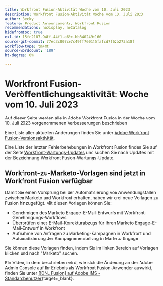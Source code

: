 ```yaml
---
title: Workfront Fusion-Aktivität Woche vom 10. Juli 2023
description: Workfront Fusion-Aktivität Woche vom 10. Juli 2023
author: Becky
feature: Product Announcements, Workfront Fusion
recommendations: noDisplay, noCatalog
hidefromtoc: true
exl-id: 15fc2187-94ff-44f1-a69c-bb340249c160
source-git-commit: 77ec3c007ce7c49ff760145fafcd7f62b273a18f
workflow-type: tm+mt
source-wordcount: '189'
ht-degree: 0%

---
```


# Workfront Fusion-Veröffentlichungsaktivität: Woche vom 10. Juli 2023

Auf dieser Seite werden alle in Adobe Workfront Fusion in der Woche vom 10. Juli 2023 vorgenommenen Verbesserungen beschrieben

Eine Liste aller aktuellen Änderungen finden Sie unter [Adobe Workfront Fusion-Versionsaktivität](/help/workfront-fusion/fusion-product-releases/fusion-release-activity.md).

Eine Liste der letzten Fehlerbehebungen in Workfront Fusion finden Sie auf der Seite [Workfront-Wartungs-Updates](https://experienceleague.adobe.com/docs/workfront-known-issues/releases/current-updates.html) und suchen Sie nach Updates mit der Bezeichnung Workfront Fusion-Wartungs-Update.

## Workfront-zu-Marketo-Vorlagen sind jetzt in Workfront Fusion verfügbar

Damit Sie einen Vorsprung bei der Automatisierung von Anwendungsfällen zwischen Marketo und Workfront erhalten, haben wir drei neue Vorlagen zu Fusion hinzugefügt. Mit diesen Vorlagen können Sie:

* Genehmigen des Marketo Engage-E-Mail-Entwurfs mit Workfront-Genehmigungs-Workflows
* Überprüfen eines E-Mail-Korrekturabzugs für Ihren Marketo Engage-E-Mail-Entwurf in Workfront
* Aufnahme von Anfragen zu Marketing-Kampagnen in Workfront und Automatisierung der Kampagnenerstellung in Marketo Engage

Sie können diese Vorlagen finden, indem Sie im linken Bereich auf Vorlagen klicken und nach &quot;Marketo&quot; suchen.

Ein Video, in dem beschrieben wird, wie sich die Änderung an der Adobe Admin Console auf Ihr Erlebnis als Workfront Fusion-Anwender auswirkt, finden Sie unter [[!DNL Fusion] auf Adobe IMS - Standardbenutzer](https://video.tv.adobe.com/v/3412465/){target=_blank}.
